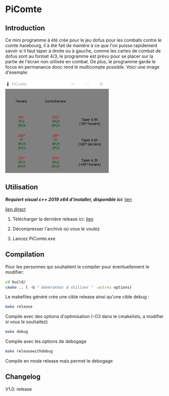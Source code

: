 # PiComte

## Introduction
Ce mini programme à été crée pour le jeu dofus pour les combats contre le comte harebourg, il à été fait de manière à ce que l'on puisse rapidement savoir si il faut taper à droite ou à gauche, comme les cartes de combat de dofus sont au format 4/3, le programme est prévu pour se placer sur la partie de l'écran non utilisée en combat. De plus, le programme garde le focus en permanance donc rend le multicompte possible.
Voici une image d'exemple:

![exemple](demoimage.jpg "Fenêtre du programme")


## Utilisation

***Requiert visual c++ 2019 x64 d'installer, disponible ici:*** [lien](https://support.microsoft.com/fr-fr/help/2977003/the-latest-supported-visual-c-downloads) 

[lien direct](https://aka.ms/vs/16/release/vc_redist.x64.exe)


1. Télécharger la dernière release ici: [lien](https://github.com/loonaire/PiComte/releases)

2. Décompresser l'archive où vous le voulez

3. Lancez PiComte.exe

## Compilation

Pour les personnes qui souhaitent le compiler pour éventuellement le modifier:

``` sh
cd build/
cmake .. ( -G " Générateur à utiliser " -autres options)
```

Le makefiles généré crée une cible release ainsi qu'une cible debug :

``` sh
make release
```

Compile avec des options d'optimisation (-O3 dans le cmakelists, a modifier si vous le souhaitez)

``` sh
make debug
```

Compile avec les options de debogage

``` sh
make releasewithdebug
```

Compile en mode release mais permet le debogage



## Changelog

V1.0: release
